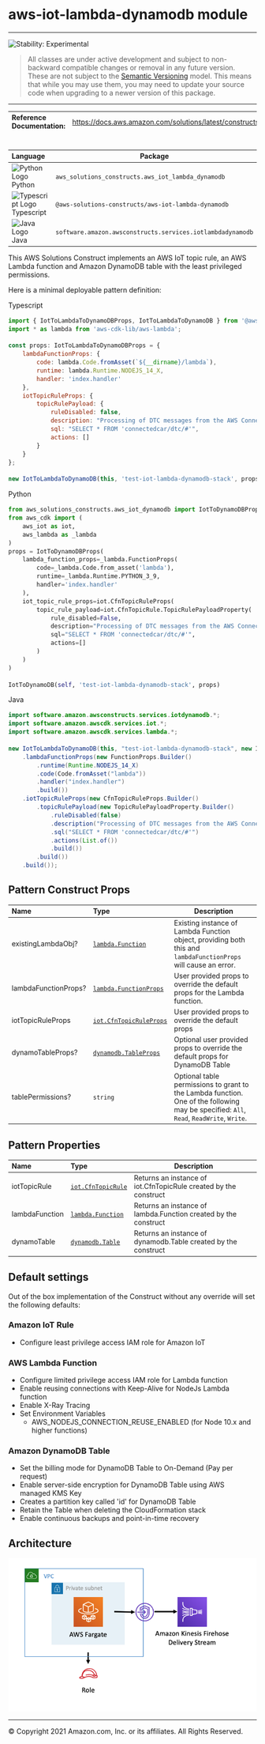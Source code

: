 # aws-iot-lambda-dynamodb module
<!--BEGIN STABILITY BANNER-->

---

![Stability: Experimental](https://img.shields.io/badge/stability-Experimental-important.svg?style=for-the-badge)

> All classes are under active development and subject to non-backward compatible changes or removal in any
> future version. These are not subject to the [Semantic Versioning](https://semver.org/) model.
> This means that while you may use them, you may need to update your source code when upgrading to a newer version of this package.

---
<!--END STABILITY BANNER-->

| **Reference Documentation**:| <span style="font-weight: normal">https://docs.aws.amazon.com/solutions/latest/constructs/</span>|
|:-------------|:-------------|
<div style="height:8px"></div>

| **Language**     | **Package**        |
|:-------------|-----------------|
|![Python Logo](https://docs.aws.amazon.com/cdk/api/latest/img/python32.png) Python|`aws_solutions_constructs.aws_iot_lambda_dynamodb`|
|![Typescript Logo](https://docs.aws.amazon.com/cdk/api/latest/img/typescript32.png) Typescript|`@aws-solutions-constructs/aws-iot-lambda-dynamodb`|
|![Java Logo](https://docs.aws.amazon.com/cdk/api/latest/img/java32.png) Java|`software.amazon.awsconstructs.services.iotlambdadynamodb`|

This AWS Solutions Construct implements an AWS IoT topic rule, an AWS Lambda function and Amazon DynamoDB table with the least privileged permissions.

Here is a minimal deployable pattern definition:

Typescript
``` javascript
import { IotToLambdaToDynamoDBProps, IotToLambdaToDynamoDB } from '@aws-solutions-constructs/aws-iot-lambda-dynamodb';
import * as lambda from 'aws-cdk-lib/aws-lambda';

const props: IotToLambdaToDynamoDBProps = {
    lambdaFunctionProps: {
        code: lambda.Code.fromAsset(`${__dirname}/lambda`),
        runtime: lambda.Runtime.NODEJS_14_X,
        handler: 'index.handler'
    },
    iotTopicRuleProps: {
        topicRulePayload: {
            ruleDisabled: false,
            description: "Processing of DTC messages from the AWS Connected Vehicle Solution.",
            sql: "SELECT * FROM 'connectedcar/dtc/#'",
            actions: []
        }
    }
};

new IotToLambdaToDynamoDB(this, 'test-iot-lambda-dynamodb-stack', props);
```

Python
``` python
from aws_solutions_constructs.aws_iot_dynamodb import IotToDynamoDBProps, IotToDynamoDB
from aws_cdk import (
    aws_iot as iot,
    aws_lambda as _lambda
)
props = IotToDynamoDBProps(
    lambda_function_props=_lambda.FunctionProps(
        code=_lambda.Code.from_asset('lambda'),
        runtime=_lambda.Runtime.PYTHON_3_9,
        handler='index.handler'
    ),
    iot_topic_rule_props=iot.CfnTopicRuleProps(
        topic_rule_payload=iot.CfnTopicRule.TopicRulePayloadProperty(
            rule_disabled=False,
            description="Processing of DTC messages from the AWS Connected Vehicle Solution.",
            sql="SELECT * FROM 'connectedcar/dtc/#'",
            actions=[]
        )
    )
)

IotToDynamoDB(self, 'test-iot-lambda-dynamodb-stack', props)
```

Java
``` java
import software.amazon.awsconstructs.services.iotdynamodb.*;
import software.amazon.awscdk.services.iot.*;
import software.amazon.awscdk.services.lambda.*;

new IotToLambdaToDynamoDB(this, "test-iot-lambda-dynamodb-stack", new IotToLambdaToDynamoDBProps.Builder()
    .lambdaFunctionProps(new FunctionProps.Builder()
        .runtime(Runtime.NODEJS_14_X)
        .code(Code.fromAsset("lambda"))
        .handler("index.handler")
        .build())
    .iotTopicRuleProps(new CfnTopicRuleProps.Builder()
        .topicRulePayload(new TopicRulePayloadProperty.Builder()
            .ruleDisabled(false)
            .description("Processing of DTC messages from the AWS Connected Vehicle Solution.")
            .sql("SELECT * FROM 'connectedcar/dtc/#'")
            .actions(List.of())
            .build())
        .build())
    .build());
```

## Pattern Construct Props

| **Name**     | **Type**        | **Description** |
|:-------------|:----------------|-----------------|
|existingLambdaObj?|[`lambda.Function`](https://docs.aws.amazon.com/cdk/api/latest/docs/@aws-cdk_aws-lambda.Function.html)|Existing instance of Lambda Function object, providing both this and `lambdaFunctionProps` will cause an error.|
|lambdaFunctionProps?|[`lambda.FunctionProps`](https://docs.aws.amazon.com/cdk/api/latest/docs/@aws-cdk_aws-lambda.FunctionProps.html)|User provided props to override the default props for the Lambda function.|
|iotTopicRuleProps|[`iot.CfnTopicRuleProps`](https://docs.aws.amazon.com/cdk/api/latest/docs/@aws-cdk_aws-iot.CfnTopicRuleProps.html)|User provided props to override the default props|
|dynamoTableProps?|[`dynamodb.TableProps`](https://docs.aws.amazon.com/cdk/api/latest/docs/@aws-cdk_aws-dynamodb.TableProps.html)|Optional user provided props to override the default props for DynamoDB Table|
|tablePermissions?|`string`|Optional table permissions to grant to the Lambda function. One of the following may be specified: `All`, `Read`, `ReadWrite`, `Write`.|

## Pattern Properties

| **Name**     | **Type**        | **Description** |
|:-------------|:----------------|-----------------|
|iotTopicRule|[`iot.CfnTopicRule`](https://docs.aws.amazon.com/cdk/api/latest/docs/@aws-cdk_aws-iot.CfnTopicRule.html)|Returns an instance of iot.CfnTopicRule created by the construct|
|lambdaFunction|[`lambda.Function`](https://docs.aws.amazon.com/cdk/api/latest/docs/@aws-cdk_aws-lambda.Function.html)|Returns an instance of lambda.Function created by the construct|
|dynamoTable|[`dynamodb.Table`](https://docs.aws.amazon.com/cdk/api/latest/docs/@aws-cdk_aws-dynamodb.Table.html)|Returns an instance of dynamodb.Table created by the construct|

## Default settings

Out of the box implementation of the Construct without any override will set the following defaults:

### Amazon IoT Rule
* Configure least privilege access IAM role for Amazon IoT

### AWS Lambda Function
* Configure limited privilege access IAM role for Lambda function
* Enable reusing connections with Keep-Alive for NodeJs Lambda function
* Enable X-Ray Tracing
* Set Environment Variables
  * AWS_NODEJS_CONNECTION_REUSE_ENABLED (for Node 10.x and higher functions)

### Amazon DynamoDB Table
* Set the billing mode for DynamoDB Table to On-Demand (Pay per request)
* Enable server-side encryption for DynamoDB Table using AWS managed KMS Key
* Creates a partition key called 'id' for DynamoDB Table
* Retain the Table when deleting the CloudFormation stack
* Enable continuous backups and point-in-time recovery

## Architecture
![Architecture Diagram](architecture.png)

***
&copy; Copyright 2021 Amazon.com, Inc. or its affiliates. All Rights Reserved.